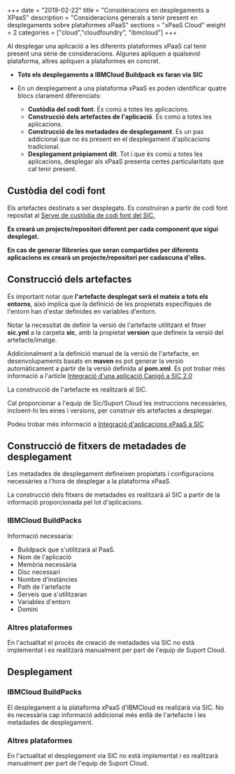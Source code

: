 +++
date        = "2019-02-22"
title       = "Consideracions en desplegaments a XPaaS"
description = "Consideracions generals a tenir present en desplegaments sobre plataformes xPaaS"
sections    = "xPaaS Cloud"
weight      = 2
categories  = ["cloud","cloudfoundry", "ibmcloud"]
+++

Al desplegar una aplicació a les diferents plataformes xPaaS cal tenir present una sèrie de consideracions.
Algunes apliquen a qualsevol plataforma, altres apliquen a plataformes en concret.

- **Tots els desplegaments a IBMCloud Buildpack es faran via SIC**
- En un desplegament a una plataforma xPaaS es poden identificar quatre blocs clarament diferenciats:

  - **Custòdia del codi font**. És comú a totes les aplicacions.
  - **Construcció dels artefactes de l'aplicació**. És comú a totes les aplicacions.
  - **Construcció de les metadades de desplegament**. És un pas addicional que no és present en el desplegament d'aplicacions tradicional.
  - **Desplegament pròpiament dit**. Tot i que és comú a totes les aplicacions, desplegar als xPaaS presenta certes particularitats que cal tenir present.

## Custòdia del codi font

Els artefactes destinats a ser desplegats. Es construiran a partir de codi font repositat al [Servei de custòdia de codi font del SIC.](https://canigo.ctti.gencat.cat/sic-serveis/scm/)

**Es crearà un projecte/repositori diferent per cada component que sigui desplegat.**

**En cas de generar llibreries que seran compartides per diferents aplicacions es crearà un projecte/repositori per cadascuna d'elles.**

## Construcció dels artefactes

És important notar que **l'artefacte desplegat serà el mateix a tots els entorns**, això implica que la definició de les propietats específiques de l'entorn han d'estar definides en variables d'entorn.

Notar la necessitat de definir la versió de l'artefacte utilitzant el fitxer **sic.yml** a la carpeta **sic**, amb la propietat **version** que defineix la versió del artefacte/imatge.

Addicionalment a la definició manual de la versió de l'artefacte, en desenvolupaments basats en **maven** es pot generar la versió automàticament a partir de la versió definida al **pom.xml**. Es pot trobar més informació a l'article [Integració d'una aplicació Canigó a SIC 2.0](https://canigo.ctti.gencat.cat/howtos/2017-12-howto-integracio_canigo_sic/)

La construcció de l'artefacte es realitzarà al SIC.

Cal proporcionar a l'equip de Sic/Suport Cloud les instruccions necessàries, incloent-hi les eines i versions, per construir els artefactes a desplegar.

Podeu trobar més informació a [Integració d'aplicacions xPaaS a SIC](https://canigo.ctti.gencat.cat/cloud-xpaas/integracio-xpaas-sic/)

## Construcció de fitxers de metadades de desplegament

Les metadades de desplegament defineixen propietats i configuracions necessàries a l'hora de desplegar a la plataforma xPaaS.

La construcció dels fitxers de metadades es realitzarà al SIC a partir de la informació proporcionada pel lot d'aplicacions.

### IBMCloud BuildPacks

Informació necessaria:

- Buildpack que s'utilitzarà al PaaS.
- Nom de l'aplicació
- Memòria necessària
- Disc necessari
- Nombre d'instàncies
- Path de l'artefacte
- Serveis que s'utilitzaran
- Variables d'entorn
- Domini

### Altres plataformes

En l'actualitat el procés de creació de metadades via SIC no està implementat i es realitzarà manualment per part de l'equip de Suport Cloud.

## Desplegament

### IBMCloud BuildPacks

El desplegament a la plataforma xPaaS d'IBMCloud es realizarà via SIC.
No és necessària cap informació addicional més enllà de l'artefacte i les metadades de desplegament.

### Altres plataformes

En l'actualitat el desplegament via SIC no està implementat i es realitzarà manualment per part de l'equip de Suport Cloud.
